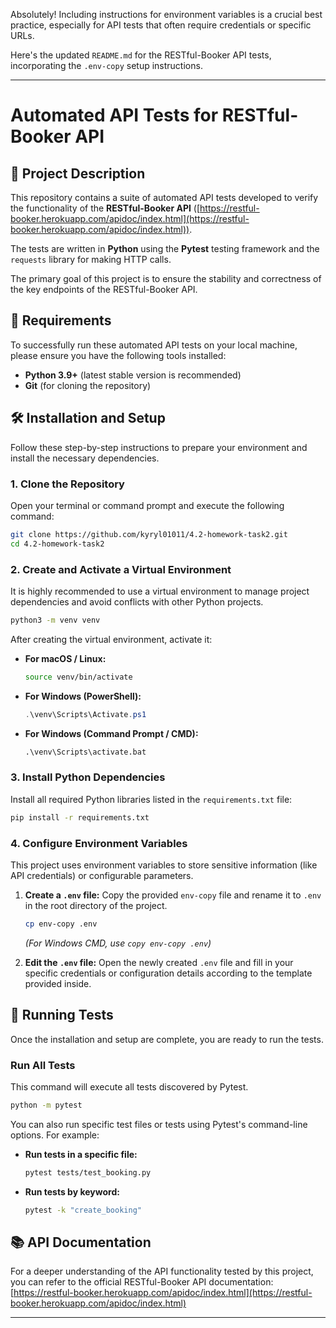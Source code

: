 Absolutely\! Including instructions for environment variables is a crucial best practice, especially for API tests that often require credentials or specific URLs.

Here's the updated `README.md` for the RESTful-Booker API tests, incorporating the `.env-copy` setup instructions.

-----

# Automated API Tests for RESTful-Booker API

## 📝 Project Description

This repository contains a suite of automated API tests developed to verify the functionality of the **RESTful-Booker API** ([https://restful-booker.herokuapp.com/apidoc/index.html](https://restful-booker.herokuapp.com/apidoc/index.html)).

The tests are written in **Python** using the **Pytest** testing framework and the `requests` library for making HTTP calls.

The primary goal of this project is to ensure the stability and correctness of the key endpoints of the RESTful-Booker API.

## 🚀 Requirements

To successfully run these automated API tests on your local machine, please ensure you have the following tools installed:

  * **Python 3.9+** (latest stable version is recommended)
  * **Git** (for cloning the repository)

## 🛠️ Installation and Setup

Follow these step-by-step instructions to prepare your environment and install the necessary dependencies.

### 1\. Clone the Repository

Open your terminal or command prompt and execute the following command:

```bash
git clone https://github.com/kyryl01011/4.2-homework-task2.git
cd 4.2-homework-task2
```

### 2\. Create and Activate a Virtual Environment

It is highly recommended to use a virtual environment to manage project dependencies and avoid conflicts with other Python projects.

```bash
python3 -m venv venv
```

After creating the virtual environment, activate it:

  * **For macOS / Linux:**
    ```bash
    source venv/bin/activate
    ```
  * **For Windows (PowerShell):**
    ```powershell
    .\venv\Scripts\Activate.ps1
    ```
  * **For Windows (Command Prompt / CMD):**
    ```cmd
    .\venv\Scripts\activate.bat
    ```

### 3\. Install Python Dependencies

Install all required Python libraries listed in the `requirements.txt` file:

```bash
pip install -r requirements.txt
```

### 4\. Configure Environment Variables

This project uses environment variables to store sensitive information (like API credentials) or configurable parameters.

1.  **Create a `.env` file:** Copy the provided `env-copy` file and rename it to `.env` in the root directory of the project.

    ```bash
    cp env-copy .env
    ```

    *(For Windows CMD, use `copy env-copy .env`)*

2.  **Edit the `.env` file:** Open the newly created `.env` file and fill in your specific credentials or configuration details according to the template provided inside.

## 🚀 Running Tests

Once the installation and setup are complete, you are ready to run the tests.

### Run All Tests

This command will execute all tests discovered by Pytest.

```bash
python -m pytest
```

You can also run specific test files or tests using Pytest's command-line options. For example:

  * **Run tests in a specific file:**
    ```bash
    pytest tests/test_booking.py
    ```
  * **Run tests by keyword:**
    ```bash
    pytest -k "create_booking"
    ```

## 📚 API Documentation

For a deeper understanding of the API functionality tested by this project, you can refer to the official RESTful-Booker API documentation:
[https://restful-booker.herokuapp.com/apidoc/index.html](https://restful-booker.herokuapp.com/apidoc/index.html)

-----